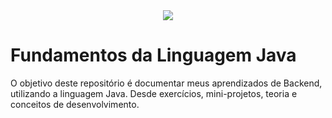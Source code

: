 <div align="center">
  <a href="https://skillicons.dev">
    <img src="https://skillicons.dev/icons?i=java" />
  </a>
</div>

# Fundamentos da Linguagem Java
O objetivo deste repositório é documentar meus aprendizados de Backend, utilizando a linguagem Java.
Desde exercícios, mini-projetos, teoria e conceitos de desenvolvimento.
